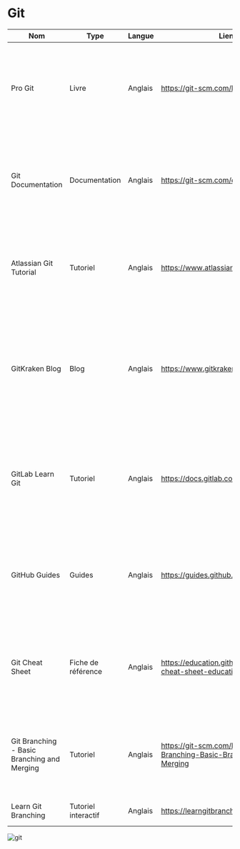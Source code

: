  # Git
 
| Nom | Type  | Langue  | Lien                                                                                                     | Description | Tags | Note |
| --- | -------------- | -------------- |----------------------------------------------------------------------------------------------------------| ----------- | ---- | ---- |
| Pro Git | Livre | Anglais | https://git-scm.com/book/en/v2                                          | Un livre complet sur Git, couvrant les bases, les fonctionnalités avancées et les bonnes pratiques de travail avec Git. | Git, livre, documentation | ⭐⭐⭐⭐⭐ |
| Git Documentation | Documentation | Anglais | https://git-scm.com/doc                                                    | La documentation officielle de Git fournissant des guides, des références et des conseils pour utiliser Git efficacement. | Git, documentation | ⭐⭐⭐⭐ |
| Atlassian Git Tutorial | Tutoriel | Anglais | https://www.atlassian.com/git/tutorials                               | Un tutoriel interactif pour apprendre les bases de Git, y compris les branches, les fusions et les workflows de collaboration. | Git, tutoriel, branches, fusions, workflows | ⭐⭐⭐ |
| GitKraken Blog | Blog | Anglais | https://www.gitkraken.com/blog                                              | Un blog couvrant des articles informatifs et des astuces sur Git, ainsi que des mises à jour sur les fonctionnalités de GitKraken, une interface graphique pour Git. | Git, blog, GitKraken | ⭐⭐⭐ |
| GitLab Learn Git | Tutoriel | Anglais | https://docs.gitlab.com/ee/topics/git/                                 | Une ressource complète pour apprendre Git, avec des guides, des tutoriels et des vidéos expliquant les concepts et les opérations courantes. | Git, tutoriel, vidéos, opérations | ⭐⭐⭐ |
| GitHub Guides | Guides | Anglais | https://guides.github.com/                                                 | Des guides pratiques pour comprendre et utiliser Git et GitHub, avec des exemples de workflows et des conseils de collaboration. | Git, GitHub, guides, workflows, collaboration | ⭐⭐⭐ |
| Git Cheat Sheet | Fiche de référence | Anglais | https://education.github.com/git-cheat-sheet-education.pdf              | Une fiche de référence rapide répertoriant les commandes Git les plus courantes et leurs utilisations. | Git, cheat sheet, commandes | ⭐⭐⭐ |
| Git Branching - Basic Branching and Merging | Tutoriel | Anglais | https://git-scm.com/book/en/v2/Git-Branching-Basic-Branching-and-Merging | Un tutoriel expliquant les concepts de base des branches et des fusions Git, avec des exemples pratiques. | Git, tutoriel, branches, fusions | ⭐⭐⭐ |
| Learn Git Branching | Tutoriel interactif | Anglais | https://learngitbranching.js.org/                                            | Un tutoriel interactif qui vous guide à
![git](https://upload.wikimedia.org/wikipedia/commons/thumb/e/e0/Git-logo.svg/1280px-Git-logo.svg.png)


